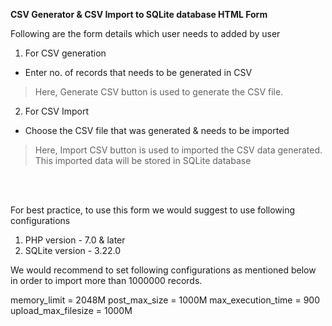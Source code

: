 **CSV Generator & CSV Import to SQLite database HTML Form**


Following are the form details which user needs to added by user

1. For CSV generation
- Enter no. of records that needs to be generated in CSV

> Here, Generate CSV button is used to generate the CSV file.

2. For CSV Import
- Choose the CSV file that was generated & needs to be imported

> Here, Import CSV button is used to imported the CSV data generated. This imported data will be stored in SQLite database
<br />
<br />

For best practice, to use this form we would suggest to use following configurations

1. PHP version - 7.0 & later
2. SQLite version - 3.22.0

We would recommend to set following configurations as mentioned below in order to import more than 1000000 records.

memory_limit = 2048M
post_max_size = 1000M
max_execution_time = 900
upload_max_filesize = 1000M

